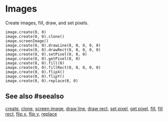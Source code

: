 # Images

Create images, fill, draw, and set pixels.

```cards
image.create(0, 0)
image.create(0, 0).clone()
image.screenImage()
image.create(0, 0).drawLine(0, 0, 0, 0, 0)
image.create(0, 0).drawRect(0, 0, 0, 0, 0)
image.create(0, 0).setPixel(0, 0, 0)
image.create(0, 0).getPixel(0, 0)
image.create(0, 0).fill(0)
image.create(0, 0).fillRect(0, 0, 0, 0, 0)
image.create(0, 0).flipX()
image.create(0, 0).flipY()
image.create(0, 0).replace(0, 0)
```

## See also #seealso

[create](/reference/images/create),
[clone](/reference/images/image/clone),
[screen image](/reference/images/screen-image),
[draw line](/reference/images/image/draw-line),
[draw rect](/reference/images/image/draw-rect),
[set pixel](/reference/images/image/set-pixel),
[get pixel](/reference/images/image/get-pixel),
[fill](/reference/images/image/fill),
[fill rect](/reference/images/image/fill-rect),
[flip x](/reference/images/image/flip-x),
[flip y](/reference/images/image/flip-y),
[replace](/reference/images/image/replace)

